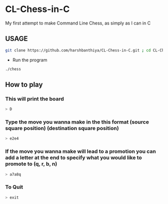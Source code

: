# CL-Chess-in-C
My first attempt to make Command Line Chess, as simply as I can in C

## USAGE
```sh
git clone https://github.com/harshbanthiya/CL-Chess-in-C.git ; cd CL-Chess-in-C ; gcc CL_Chess.c -o chess 
```
* Run the program 
```sh
./chess 
```
## How to play

### This will print the board 
```sh
> D 
```

### Type the move you wanna make in the this format (source square position) (destination square position)
```sh
> e2e4 
```


### If the move you wanna make will lead to a promotion you can add a letter at the end to specify what you would like to promote to (q, r, b, n)
```sh
> a7a8q
```

### To Quit
```sh
> exit
```
